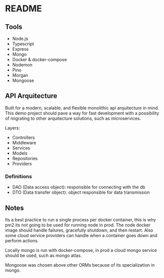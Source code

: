 # README

## Tools

- Node.js
- Typescript
- Express
- Mongo
- Docker & docker-compose
- Nodemon
- Pino
- Morgan
- Mongoose

## API Arquitecture

Built for a modern, scalable, and flexible monolithic api arquitecture in mind. This demo project should pave a way for fast development with a possibility of migrating to other arquitecture solutions, such as microservices.

Layers:

- Controllers
- Middleware
- Services
- Models
- Repositories
- Providers

### Definitions

- DAO (Data access object): responsible for connecting with the db
- DTO (Data transfer object): object responsible for data transmission

## Notes

Its a best practice to run a single process per docker container, this is why pm2 its not going to be used for running node in prod. The node docker image should handle failures, gracefully shutdown, and then restart. Also some cloud service providers can handle when a container goes down and perform actions.

Locally mongo is run with docker-compose, in prod a cloud mongo service should be used, such as mongo atlas.

Mongoose was chosen above other ORMs because of its specialization in mongo.

